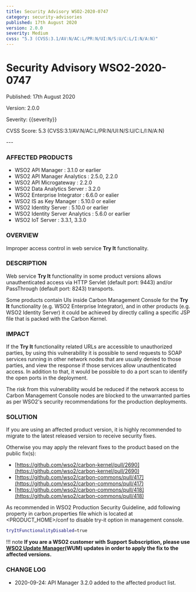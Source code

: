 ```yaml
---
title: Security Advisory WSO2-2020-0747
category: security-advisories
published: 17th August 2020
version: 2.0.0
severity: Medium
cvss: "5.3 (CVSS:3.1/AV:N/AC:L/PR:N/UI:N/S:U/C:L/I:N/A:N)"
---
```


# Security Advisory WSO2-2020-0747

<p class="doc-info">Published: 17th August 2020</p>
<p class="doc-info">Version: 2.0.0</p>
<p class="doc-info">Severity: {{severity}}</p>
<p class="doc-info">CVSS Score: 5.3 (CVSS:3.1/AV:N/AC:L/PR:N/UI:N/S:U/C:L/I:N/A:N)</p>
---

### AFFECTED PRODUCTS
* WSO2 API Manager : 3.1.0 or earlier
* WSO2 API Manager Analytics : 2.5.0, 2.2.0
* WSO2 API Microgateway : 2.2.0
* WSO2 Data Analytics Server : 3.2.0
* WSO2 Enterprise Integrator : 6.6.0 or ealier
* WSO2 IS as Key Manager : 5.10.0 or ealier   
* WSO2 Identity Server : 5.10.0 or earlier
* WSO2 Identity Server Analytics : 5.6.0 or earlier
* WSO2 IoT Server : 3.3.1, 3.3.0


### OVERVIEW
Improper access control in web service **Try It** functionality.


### DESCRIPTION
Web service **Try It** functionality in some product versions allows unauthenticated access via HTTP Servlet (default port: 9443) and/or PassThrough (default port: 8243) transports.

Some products contain UIs inside Carbon Management Console for the **Try It** functionality (e.g. WSO2 Enterprise Integrator), and in other products (e.g. WSO2 Identity Server) it could be achieved by directly calling a specific JSP file that is packed with the Carbon Kernel.


### IMPACT
If the **Try It** functionality related URLs are accessible to unauthorized parties, by using this vulnerability it is possible to send requests to SOAP services running in other network nodes that are usually denied to those parties, and view the response if those services allow unauthenticated access. In addition to that, it would be possible to do a port scan to identify the open ports in the deployment.

The risk from this vulnerability would be reduced if the network access to Carbon Management Console nodes are blocked to the unwarranted parties as per WSO2's security recommendations for the production deployments.


### SOLUTION
If you are using an affected product version, it is highly recommended to migrate to the latest released version to receive security fixes.

Otherwise you may apply the relevant fixes to the product based on the public fix(s):

* [https://github.com/wso2/carbon-kernel/pull/2690](https://github.com/wso2/carbon-kernel/pull/2690)
* [https://github.com/wso2/carbon-commons/pull/417](https://github.com/wso2/carbon-commons/pull/417)
* [https://github.com/wso2/carbon-commons/pull/418](https://github.com/wso2/carbon-commons/pull/418)

As recommended in WSO2 Production Security Guideline, add following property in carbon.properties file which is located at <PRODUCT_HOME\>/conf to disable try-it option in management console.

```bash
tryItFunctionalityDisabled=true
```

!!! note
    **If you are a WSO2 customer with Support Subscription, please use [WSO2 Update Manager](https://wso2.com/updates/wum)(WUM) updates in order to apply the fix to the affected versions.**


### CHANGE LOG
* 2020-09-24: API Manager 3.2.0 added to the affected product list.

